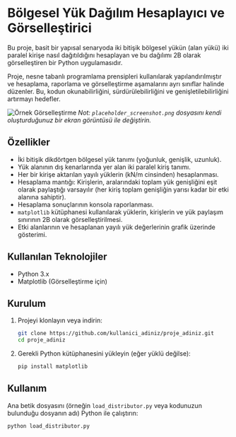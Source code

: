 # Bölgesel Yük Dağılım Hesaplayıcı ve Görselleştirici

Bu proje, basit bir yapısal senaryoda iki bitişik bölgesel yükün (alan yükü) iki paralel kirişe nasıl dağıtıldığını hesaplayan ve bu dağılımı 2B olarak görselleştiren bir Python uygulamasıdır.

Proje, nesne tabanlı programlama prensipleri kullanılarak yapılandırılmıştır ve hesaplama, raporlama ve görselleştirme aşamalarını ayrı sınıflar halinde düzenler. Bu, kodun okunabilirliğini, sürdürülebilirliğini ve genişletilebilirliğini artırmayı hedefler.

![Örnek Görselleştirme](placeholder_screenshot.png)
*Not: `placeholder_screenshot.png` dosyasını kendi oluşturduğunuz bir ekran görüntüsü ile değiştirin.*

## Özellikler

*   İki bitişik dikdörtgen bölgesel yük tanımı (yoğunluk, genişlik, uzunluk).
*   Yük alanının dış kenarlarında yer alan iki paralel kiriş tanımı.
*   Her bir kirişe aktarılan yayılı yüklerin (kN/m cinsinden) hesaplanması.
*   Hesaplama mantığı: Kirişlerin, aralarındaki toplam yük genişliğini eşit olarak paylaştığı varsayılır (her kiriş toplam genişliğin yarısı kadar bir etki alanına sahiptir).
*   Hesaplama sonuçlarının konsola raporlanması.
*   `matplotlib` kütüphanesi kullanılarak yüklerin, kirişlerin ve yük paylaşım sınırının 2B olarak görselleştirilmesi.
*   Etki alanlarının ve hesaplanan yayılı yük değerlerinin grafik üzerinde gösterimi.

## Kullanılan Teknolojiler

*   Python 3.x
*   Matplotlib (Görselleştirme için)

## Kurulum

1.  Projeyi klonlayın veya indirin:
    ```bash
    git clone https://github.com/kullanici_adiniz/proje_adiniz.git
    cd proje_adiniz
    ```
2.  Gerekli Python kütüphanesini yükleyin (eğer yüklü değilse):
    ```bash
    pip install matplotlib
    ```

## Kullanım

Ana betik dosyasını (örneğin `load_distributor.py` veya kodunuzun bulunduğu dosyanın adı) Python ile çalıştırın:

```bash
python load_distributor.py
